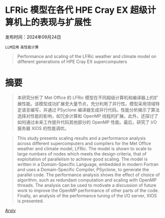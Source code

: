 # LFRic 模型在各代 HPE Cray EX 超级计算机上的表现与扩展性

发布时间：2024年09月24日

`LLM应用` `高性能计算`

> Performance and scaling of the LFRic weather and climate model on different generations of HPE Cray EX supercomputers

# 摘要

> 本研究分析了 Met Office 的 LFRic 模型在不同超级计算机和编译器上的扩展性能。该模型成功扩展至大量节点，充分利用了并行性。模型采用领域特定语言编写，并通过 PSyclone 编译器生成并行代码。性能分析揭示了算法选择对性能的影响，如冗余计算和 OpenMP 线程的扩展。此外，还探讨了如何通过未来工作提升代码其他部分的 OpenMP 性能。最后，研究了 I/O 服务器 XIOS 的性能调优。

> This study presents scaling results and a performance analysis across different supercomputers and compilers for the Met Office weather and climate model, LFRic. The model is shown to scale to large numbers of nodes which meets the design criteria, that of exploitation of parallelism to achieve good scaling. The model is written in a Domain-Specific Language, embedded in modern Fortran and uses a Domain-Specific Compiler, PSyclone, to generate the parallel code. The performance analysis shows the effect of choice of algorithm, such as redundant computation and scaling with OpenMP threads. The analysis can be used to motivate a discussion of future work to improve the OpenMP performance of other parts of the code. Finally, an analysis of the performance tuning of the I/O server, XIOS is presented.

[Arxiv](https://arxiv.org/abs/2409.15859)